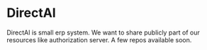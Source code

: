 # DirectAI
DirectAI is small erp system. We want to share publicly part of our resources like authorization server.
A few repos available soon.
